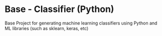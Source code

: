 # Base - Classifier (Python)
Base Project for generating machine learning classifiers using Python and ML libraries (such as sklearn, keras, etc)
